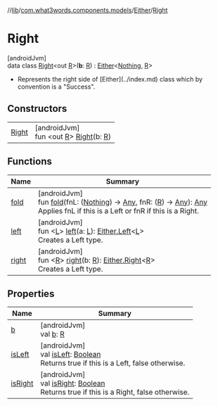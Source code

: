 //[lib](../../../../index.md)/[com.what3words.components.models](../../index.md)/[Either](../index.md)/[Right](index.md)

# Right

[androidJvm]\
data class [Right](index.md)<out [R](index.md)>(**b**: [R](index.md)) : [Either](../index.md)<[Nothing](https://kotlinlang.org/api/latest/jvm/stdlib/kotlin/-nothing/index.html), [R](index.md)> 

<ul><li>Represents the right side of [Either](../index.md) class which by convention is a "Success".</li></ul>

## Constructors

| | |
|---|---|
| [Right](-right.md) | [androidJvm]<br>fun <out [R](index.md)> [Right](-right.md)(b: [R](index.md)) |

## Functions

| Name | Summary |
|---|---|
| [fold](index.md#-208810787%2FFunctions%2F-1973928616) | [androidJvm]<br>fun [fold](index.md#-208810787%2FFunctions%2F-1973928616)(fnL: ([Nothing](https://kotlinlang.org/api/latest/jvm/stdlib/kotlin/-nothing/index.html)) -> [Any](https://kotlinlang.org/api/latest/jvm/stdlib/kotlin/-any/index.html), fnR: ([R](index.md)) -> [Any](https://kotlinlang.org/api/latest/jvm/stdlib/kotlin/-any/index.html)): [Any](https://kotlinlang.org/api/latest/jvm/stdlib/kotlin/-any/index.html)<br>Applies fnL if this is a Left or fnR if this is a Right. |
| [left](../left.md) | [androidJvm]<br>fun <[L](../left.md)> [left](../left.md)(a: [L](../left.md)): [Either.Left](../-left/index.md)<[L](../left.md)><br>Creates a Left type. |
| [right](../right.md) | [androidJvm]<br>fun <[R](../right.md)> [right](../right.md)(b: [R](../right.md)): [Either.Right](index.md)<[R](../right.md)><br>Creates a Left type. |

## Properties

| Name | Summary |
|---|---|
| [b](b.md) | [androidJvm]<br>val [b](b.md): [R](index.md) |
| [isLeft](index.md#-1673259772%2FProperties%2F-1973928616) | [androidJvm]<br>val [isLeft](index.md#-1673259772%2FProperties%2F-1973928616): [Boolean](https://kotlinlang.org/api/latest/jvm/stdlib/kotlin/-boolean/index.html)<br>Returns true if this is a Left, false otherwise. |
| [isRight](index.md#901962611%2FProperties%2F-1973928616) | [androidJvm]<br>val [isRight](index.md#901962611%2FProperties%2F-1973928616): [Boolean](https://kotlinlang.org/api/latest/jvm/stdlib/kotlin/-boolean/index.html)<br>Returns true if this is a Right, false otherwise. |
